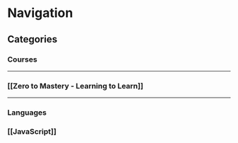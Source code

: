 # Navigation

## Categories

### Courses
---
### [[Zero to Mastery - Learning to Learn]]


---
### Languages
### [[JavaScript]]



